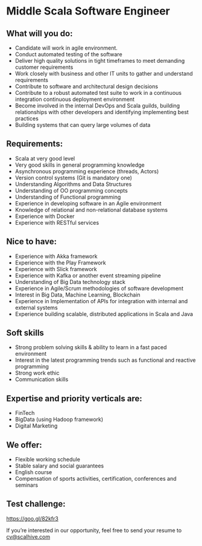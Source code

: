 # Middle Scala Software Engineer

## What will you do:
- Candidate will work in agile environment. 
- Conduct automated testing of the software
- Deliver high quality solutions in tight timeframes to meet demanding customer requirements
- Work closely with business and other IT units to gather and understand requirements
- Contribute to software and architectural design decisions
- Contribute to a robust automated test suite to work in a continuous integration continuous deployment environment
- Become involved in the internal DevOps and Scala guilds, building relationships with other developers and identifying implementing best practices
- Building systems that can query large volumes of data


## Requirements:
- Scala at very good level
- Very good skills in general programming knowledge
- Asynchronous programming experience (threads, Actors)
- Version control systems (Git is mandatory one)
- Understanding Algorithms and Data Structures
- Understanding of OO programming concepts
- Understanding of Functional programming
- Experience in developing software in an Agile environment
- Knowledge of relational and non-relational database systems
- Experience with Docker
- Experience with RESTful services


## Nice to have:
- Experience with Akka framework
- Experience with the Play Framework 
- Experience with Slick framework
- Experience with Kafka or another event streaming pipeline
- Understanding of Big Data technology stack
- Experience in Agile/Scrum methodologies of software development 
- Interest in Big Data, Machine Learning, Blockchain
- Experience in Implementation of APIs for integration with internal and external systems
- Experience building scalable, distributed applications in Scala and Java


## Soft skills
- Strong problem solving skills & ability to learn in a fast paced environment
- Interest in the latest programming trends such as functional and reactive programming
- Strong work ethic
- Communication skills


## Expertise and priority verticals are:
- FinTech
- BigData (using Hadoop framework)
- Digital Marketing


## We offer:
- Flexible working schedule
- Stable salary and social guarantees
- English course
- Compensation of sports activities, certification, conferences and seminars


## Test challenge:
https://goo.gl/82kfr3

If you’re interested in our opportunity, feel free to send your resume to
cv@scalhive.com

